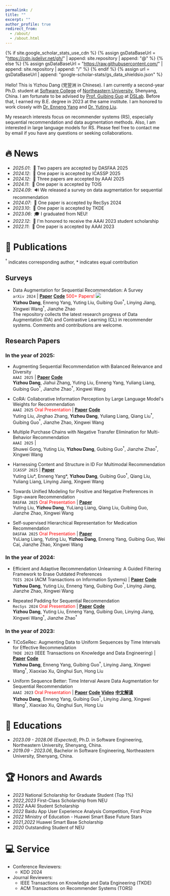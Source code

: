 ```yaml
---
permalink: /
title: ""
excerpt: ""
author_profile: true
redirect_from: 
  - /about/
  - /about.html
---
```


{% if site.google_scholar_stats_use_cdn %}
{% assign gsDataBaseUrl = "https://cdn.jsdelivr.net/gh/" | append: site.repository | append: "@" %}
{% else %}
{% assign gsDataBaseUrl = "https://raw.githubusercontent.com/" | append: site.repository | append: "/" %}
{% endif %}
{% assign url = gsDataBaseUrl | append: "google-scholar-stats/gs_data_shieldsio.json" %}

<span class='anchor' id='about-me'></span>

Hello! This is Yizhou Dang (党翌洲 in Chinese). I am currently a second-year Ph.D. student at [Software College](http://sc.neu.edu.cn/) of [Northeastern University](http://www.neu.edu.cn/), Shenyang, China. 
I am fortunate to be advised by [Prof. Guibing Guo](https://guoguibing.github.io/cn/) at [DSLab](https://www.dslab.org.cn/). 
Before that, I earned my B.E. degree in 2023 at the same institute.
I am honored to work closely with [Dr. Enneng Yang](https://ennengyang.github.io/) and [Dr. Yuting Liu](https://scholar.google.com/citations?hl=zh-CN&user=lld-fdUAAAAJ).

My research interests focus on recommender systems (RS), especially sequential recommendation and data augmentation methods. 
Also, I am interested in large language models for RS.
Please feel free to contact me by email if you have any questions or seeking collaborations.


# 🔥 News

- *2025.01*: &nbsp;🎉 Two papers are accepted by DASFAA 2025
- *2024.12*: &nbsp;🎉 One paper is accepted by ICASSP 2025
- *2024.12*: &nbsp;🎉 Three papers are accepted by AAAI 2025
- *2024.11*: &nbsp;🎉 One paper is accepted by TOIS
- *2024.09*: &nbsp;🔊 We released a survey on data augmentation for sequential recommendation
- *2024.07*: &nbsp;🎉 One paper is accepted by RecSys 2024
- *2023.10*: &nbsp;🎉 One paper is accepted by TKDE
- *2023.06*: &nbsp;🎓 I graduated from NEU!
- *2022.12*: &nbsp;🏅 I'm honored to receive the AAAI 2023 student scholarship
- *2022.11*: &nbsp;🎉 One paper is accepted by AAAI 2023


# 📝 Publications 

[comment]: <> (<div class='paper-box'><div class='paper-box-image'><div><div class="badge">CVPR 2016</div><img src='images/500x300.png' alt="sym" width="100%"></div></div>)

[comment]: <> (<div class='paper-box-text' markdown="1">)

[comment]: <> ([Deep Residual Learning for Image Recognition]&#40;https://openaccess.thecvf.com/content_cvpr_2016/papers/He_Deep_Residual_Learning_CVPR_2016_paper.pdf&#41;)

[comment]: <> (**Kaiming He**, Xiangyu Zhang, Shaoqing Ren, Jian Sun)

[comment]: <> ([**Project**]&#40;https://scholar.google.com/citations?view_op=view_citation&hl=zh-CN&user=DhtAFkwAAAAJ&citation_for_view=DhtAFkwAAAAJ:ALROH1vI_8AC&#41; <strong><span class='show_paper_citations' data='DhtAFkwAAAAJ:ALROH1vI_8AC'></span></strong>)

[comment]: <> (- Lorem ipsum dolor sit amet, consectetur adipiscing elit. Vivamus ornare aliquet ipsum, ac tempus justo dapibus sit amet. )

[comment]: <> (</div>)

[comment]: <> (</div>)

[comment]: <> (✨) 

$^{\dagger}$ indicates corresponding author, * indicates equal contribution

## Surveys

- Data Augmentation for Sequential Recommendation: A Survey \
  `arXiv 2024` | [**Paper**](https://arxiv.org/abs/2409.13545) [**Code**](https://github.com/KingGugu/DA-CL-4Rec) <font color="red">500+ Papers!</font> [![](https://img.shields.io/github/stars/KingGugu/DA-CL-4Rec)](https://github.com/KingGugu/DA-CL-4Rec) \
  **Yizhou Dang**, Enneng Yang, Yuting Liu, Guibing Guo$^{\dagger}$, Linying Jiang, Xingwei Wang$^{\dagger}$, Jianzhe Zhao \
  The repository collects the latest research progress of Data Augmentation (DA) and Contrastive Learning (CL) in recommender systems. Comments and contributions are welcome.


## Research Papers

### In the year of 2025:

- Augmenting Sequential Recommendation with Balanced Relevance and Diversity \
  `AAAI 2025` | [**Paper**](https://arxiv.org/abs/2412.08300) [**Code**](https://github.com/KingGugu/BASRec) \
  **Yizhou Dang**, Jiahui Zhang, Yuting Liu, Enneng Yang, Yuliang Liang, Guibing Guo$^{\dagger}$, Jianzhe Zhao$^{\dagger}$, Xingwei Wang

- CoRA: Collaborative Information Perception by Large Language Model's Weights for Recommendation \
  `AAAI 2025` <font color="red">Oral Presentation</font> | [**Paper**](https://arxiv.org/abs/2408.10645) [**Code**](https://github.com/VanillaCreamer/CoRA) \
  Yuting Liu, Jinghao Zhang, **Yizhou Dang**, Yuliang Liang, Qiang Liu$^{\dagger}$, Guibing Guo$^{\dagger}$, Jianzhe Zhao, Xingwei Wang

- Multiple Purchase Chains with Negative Transfer Elimination for Multi-Behavior Recommendation \
  `AAAI 2025` |  \
  Shuwei Gong, Yuting Liu, **Yizhou Dang**, Guibing Guo$^{\dagger}$, Jianzhe Zhao$^{\dagger}$, Xingwei Wang

- Harnessing Content and Structure in ID For Multimodal Recommendation \
  `ICASSP 2025` | [**Paper**](https://arxiv.org/pdf/2311.05956)  \
  Yuting Liu*, Enneng Yang*, **Yizhou Dang**, Guibing Guo$^{\dagger}$, Qiang Liu, Yuliang Liang, Linying Jiang, Xingwei Wang

- Towards Unified Modeling for Positive and Negative Preferences in Sign-aware Recommendation \
  `DASFAA 2025` <font color="red">Oral Presentation</font> | [**Paper**](https://arxiv.org/abs/2403.08246)  \
  Yuting Liu, **Yizhou Dang**, YuLiang Liang, Qiang Liu, Guibing Guo, Jianzhe Zhao, Xingwei Wang

- Self-supervised Hierarchical Representation for Medication Recommendation \
  `DASFAA 2025` <font color="red">Oral Presentation</font> | [**Paper**](https://arxiv.org/abs/2411.03143)  \
  YuLiang Liang, Yuting Liu, **Yizhou Dang**, Enneng Yang, Guibing Guo, Wei Cai, Jianzhe Zhao, Xingwei Wang


### In the year of 2024:

- Efficient and Adaptive Recommendation Unlearning: A Guided Filtering Framework to Erase Outdated Preferences \
  `TOIS 2024` (ACM Transactions on Information Systems) | [**Paper**](https://dl.acm.org/doi/10.1145/3706633) [**Code**](https://github.com/KingGugu/GFEraser) \
  **Yizhou Dang**, Yuting Liu, Enneng Yang, Guibing Guo$^{\dagger}$, Linying Jiang, Jianzhe Zhao, Xingwei Wang

- Repeated Padding for Sequential Recommendation \
  `RecSys 2024` <font color="red">Oral Presentation</font> | [**Paper**](https://arxiv.org/abs/2403.06372) [**Code**](https://github.com/KingGugu/RepPad) \
  **Yizhou Dang**, Yuting Liu, Enneng Yang, Guibing Guo, Linying Jiang, Xingwei Wang$^{\dagger}$, Jianzhe Zhao$^{\dagger}$

### In the year of 2023:

- TiCoSeRec: Augmenting Data to Uniform Sequences by Time Intervals for Effective Recommendation\
  `TKDE 2023` (IEEE Transactions on Knowledge and Data Engineering) | [**Paper**](https://ieeexplore.ieee.org/abstract/document/10285049) [**Code**](https://github.com/KingGugu/TiCoSeRec) \
  **Yizhou Dang**, Enneng Yang, Guibing Guo$^{\dagger}$, Linying Jiang, Xingwei Wang$^{\dagger}$, Xiaoxiao Xu, Qinghui Sun, Hong Liu

- Uniform Sequence Better: Time Interval Aware Data Augmentation for Sequential Recommendation \
  `AAAI 2023` <font color="red">Oral Presentation</font> | [**Paper**](https://arxiv.org/abs/2212.08262) [**Code**](https://github.com/KingGugu/TiCoSeRec) [**Video**](https://doi.org/10.48448/wmh8-p908) [**中文解读**](https://zhuanlan.zhihu.com/p/592832740) \
  **Yizhou Dang**, Enneng Yang, Guibing Guo$^{\dagger}$, Linying Jiang, Xingwei Wang$^{\dagger}$, Xiaoxiao Xu, Qinghui Sun, Hong Liu


# 📖 Educations

- *2023.09 - 2028.06 (Expected)*, Ph.D. in Software Engineering, Northeastern University, Shenyang, China.
- *2019.09 - 2023.06*, Bachelor in Software Engineering, Northeastern University, Shenyang, China.


# 🏆 Honors and Awards

- *2023* National Scholarship for Graduate Student (Top 1%)
- *2022,2023* First-Class Scholarship from NEU
- *2022* AAAI Student Scholarship
- *2022* Baidu App User Experience Analysis Competition, First Prize
- *2022* Ministry of Education - Huawei Smart Base Future Stars
- *2021,2022* Huawei Smart Base Scholarship
- *2020* Outstanding Student of NEU


# 💻 Service

- Conference Reviewers: 
  - KDD 2024
- Journal Reviewers:
  - IEEE Transactions on Knowledge and Data Engineering (TKDE)
  - ACM Transactions on Recommender Systems (TORS)


<script type='text/javascript' id='clustrmaps' src='//cdn.clustrmaps.com/map_v2.js?cl=343739&w=300&t=tt&d=eimuBYNRaOftpcjrQ9vfEm6Gggdhdu4Hf6ZB0_3CvPA&co=ffffff&cmo=009fff&cmn=18e0ff&ct=00196b'></script>


<script>
  let show = false;
  document.querySelector('#projects-show').onclick = function() {
    if (!show) {
      document.querySelector('#projects-box').style.height = 'auto';
      document.querySelector('#projects-box').style.paddingBottom = '20px';
      document.querySelector('#projects-show-text').innerHTML = 'Less';
      show = true;
    } else {
      show = false;
      document.querySelector('#projects-box').style.height = '160px';
      document.querySelector('#projects-box').style.paddingBottom = '0px';
      document.querySelector('#projects-show-text').innerHTML = 'More';
    }
  }
</script>


[comment]: <> (# 💬 Invited Talks)

[comment]: <> (- *2021.06*, Lorem ipsum dolor sit amet, consectetur adipiscing elit. Vivamus ornare aliquet ipsum, ac tempus justo dapibus sit amet. )

[comment]: <> (- *2021.03*, Lorem ipsum dolor sit amet, consectetur adipiscing elit. Vivamus ornare aliquet ipsum, ac tempus justo dapibus sit amet.  \| [\[video\]]&#40;https://github.com/&#41;)

[comment]: <> (# 💻 Internships)

[comment]: <> (- *2019.05 - 2020.02*, [Lorem]&#40;https://github.com/&#41;, China.)